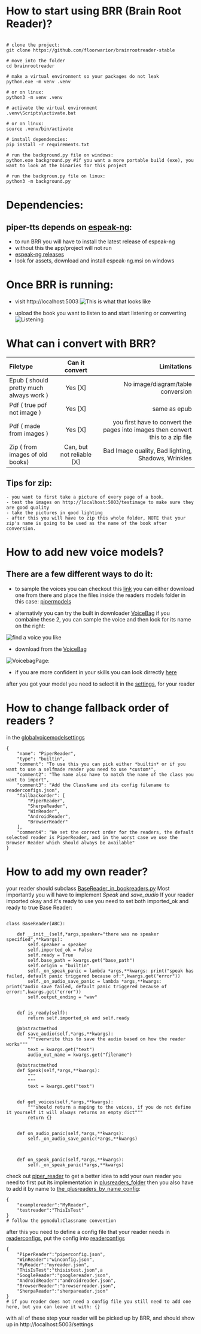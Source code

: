 # How to start using BRR (Brain Root Reader)?
```

# clone the project: 
git clone https://github.com/floorwarior/brainrootreader-stable

# move into the folder
cd brainrootreader

# make a virtual environment so your packages do not leak
python.exe -m venv .venv

# or on linux:
python3 -m venv .venv

# activate the virtual environment
.venv\Scripts\activate.bat

# or on linux:
source .venv/bin/activate

# install dependencies:
pip install -r requirements.txt

# run the background.py file on windows:
python.exe background.py #if you want a more portable build (exe), you want to look at the binaries for this project

# run the backgroun.py file on linux:
python3 -m background.py

```
# Dependencies:
## piper-tts depends on [espeak-ng](https://github.com/espeak-ng/espeak-ng):
- to run BRR you will have to install the latest release of espeak-ng
- without this the app/project will not run
- [espeak-ng releases](https://github.com/espeak-ng/espeak-ng/releases)
- look for assets, download and install espeak-ng.msi on windows


# Once BRR is running:
- visit http://localhost:5003
![This is what that looks like](./examples/homepage.png)

- upload the book you want to listen to and start listening or converting
![Listening](./examples/listeningtoabook.png)

# What can i convert with BRR?
| Filetype              | Can it convert | Limitations |
| :---------------- | :------: | ----: |
| Epub ( should pretty much always work )        |   Yes [X]   | No image/diagram/table conversion |
| Pdf ( true pdf not image )        |   Yes [X]   | same as epub |
| Pdf ( made from images )           |   Yes [X]   | you first have to convert the pages into images then convert this to a zip file |
| Zip ( from images of old books)    |  Can, but not reliable [X]   | Bad Image quality, Bad lighting, Shadows, Wrinkles |

## Tips for zip:
    - you want to first take a picture of every page of a book.
    - test the images on http://localhost:5003/testimage to make sure they are good quality
    - take the pictures in good lighting
    - after this you will have to zip this whole folder, NOTE that your zip's name is going to be used as the name of the book after conversion.

# How to add new voice models?
## There are a few different ways to do it:
- to sample the voices you can checkout this [link](https://rhasspy.github.io/piper-samples/) you can either download one from there and place the files inside the readers models folder in this case: [pipermodels](./pipermodels/)

- alternativly you can try the built in downloader [VoiceBag](http://localhost:5003/voicebag) if you combaine these 2, you can sample the voice and then look for its name on the right:

![find a voice you like](./examples/pipersvoicepage.png)


- download from the [VoiceBag](http://localhost:5003/voicebag)

![VoicebagPage](./examples/localvoicebag.png):


- if you are more confident in your skills you can look dirrectly [here](https://huggingface.co/rhasspy/piper-voices/tree/main)

after you got your model you need to select it in the [settings](http://localhost:5003/settings), for your reader

# How to change fallback order of readers ?
in the [globalvoicemodelsettings](./readerconfigs/globalreader.json)
```
{
    "name": "PiperReader",
    "type": "builtin",
    "comment": "To use this you can pick either *builtin* or if you want to use a selfmade reader you need to use *custom*",
    "comment2": "The name also have to match the name of the class you want to import",
    "comment3": "Add the ClassName and its config filename to readerconfigs.json",
    "fallbackorder": [
        "PiperReader",
        "SherpaReader",
        "WinReader",
        "AndroidReader",
        "BrowserReader"
    ],
    "comment4": "We set the correct order for the readers, the default selected reader is PiperReader, and in the worst case we use the Browser Reader which should always be available"
}
```

# How to add my own reader?
your reader should subclass [BaseReader_in_bookreaders.py](./helpers/bookreaders.py)
Most importantly you will have to implement *Speak* and *save_audio*
If your reader imported okay and it's ready to use you need to set both imported_ok and ready to true
Base Reader:
```

class BaseReader(ABC):

    def __init__(self,*args,speaker="there was no speaker specified",**kwargs):
        self.speaker = speaker
        self.imported_ok = False
        self.ready = True
        self.base_path = kwargs.get("base_path")
        self.origin = "builtin"
        self._on_speak_panic = lambda *args,**kwargs: print("speak has failed, default panic triggered because of:",kwargs.get("error"))
        self._on_audio_save_panic = lambda *args,**kwargs: print("audio save failed, default panic triggered because of error:",kwargs.get("error"))
        self.output_ending = "wav"
       
    
    def is_ready(self):
        return self.imported_ok and self.ready

    @abstractmethod
    def save_audio(self,*args,**kwargs):
        """overwrite this to save the audio based on how the reader works"""
        text = kwargs.get("text")
        audio_out_name = kwargs.get("filename")

    @abstractmethod
    def Speak(self,*args,**kwargs):
        """
        """
        text = kwargs.get("text")


    def get_voices(self,*args,**kwargs):
        """should return a maping to the voices, if you do not define it yourself it will always returns an empty dict"""
        return {}


    def on_audio_panic(self,*args,**kwargs):
        self._on_audio_save_panic(*args,**kwargs)



    def on_speak_panic(self,*args,**kwargs):
        self._on_speak_panic(*args,**kwargs)
```
check out [piper_reader](./helpers/bookreaders.py) to get a better idea
to add your own reader you need to first put its implementation in [plusreaders_folder](./plusreaders)
then you also have to add it by name to [the_plusreaders_by_name_config](./plusreaders/plusreadersbyname.json):
```
{
    "examplereader":"MyReader",
    "testreader":"ThisIsTest"
}
# follow the pymodul:Classname convention
```
after this you need to define a config file that your reader needs in [readerconfigs](./readerconfigs/readerconfigs.json), put the config into [readerconfigs](./readerconfigs/)
```
{
    "PiperReader":"piperconfig.json",
    "WinReader":"winconfig.json",
    "MyReader":"myreader.json",
    "ThisIsTest":"thisistest.json",a
    "GoogleReader":"googlereader.json",
    "AndroidReader":"androidreader.json",
    "BrowserReader":"browserreader.json",
    "SherpaReader":"sherpareader.json"
}
# if you reader does not need a config file you still need to add one here, but you can leave it with: {}
```
with all of these step your reader will be picked up by BRR, and should show up in http://localhost:5003/settings
